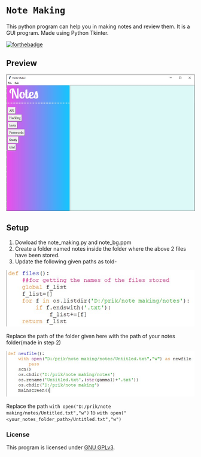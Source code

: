 # `Note Making`
This python program can help you in making notes and review them. It is a GUI program. Made using Python Tkinter.

[![forthebadge](https://forthebadge.com/images/badges/made-with-python.svg)](https://forthebadge.com)  

## Preview
[![startup](https://github.com/pri-k/Note-making/blob/master/images%20for%20readme/starting.jpg)](https://instagram.com/technicalprik)

## Setup
1) Dowload the note_making.py and note_bg.ppm
2) Create a folder named notes inside the folder where the above 2 files have been stored.
3) Update the following given paths as told-

![files_path](https://github.com/pri-k/Note-making/blob/master/images%20for%20readme/files_path.jpg)

Replace the path of the folder given here with the path of your notes folder(made in step 2) 

![new_path](https://github.com/pri-k/Note-making/blob/master/images%20for%20readme/new_path.jpg)

Replace the path ```with open("D:/prik/note making/notes/Untitled.txt","w")```
to  ```with open("<your_notes_folder_path>/Untitled.txt","w")```


### License
This program is licensed under [GNU GPLv3](https://github.com/technicalprik/Note-making/blob/master/LICENSE).
